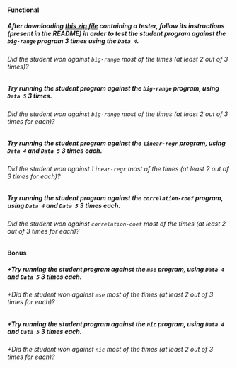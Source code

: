 #### Functional

##### After downloading [this zip file](https://assets.01-edu.org/guess-it/guess-it.zip) containing a tester, follow its instructions (present in the README) in order to test the student program against the `big-range` program 3 times using the `Data 4`.

###### Did the student won against `big-range` most of the times (at least 2 out of 3 times)?

##### Try running the student program against the `big-range` program, using `Data 5` 3 times.

###### Did the student won against `big-range` most of the times (at least 2 out of 3 times for each)?

##### Try running the student program against the `linear-regr` program, using `Data 4` and `Data 5` 3 times each.

###### Did the student won against `linear-regr` most of the times (at least 2 out of 3 times for each)?

##### Try running the student program against the `correlation-coef` program, using `Data 4` and `Data 5` 3 times each.

###### Did the student won against `correlation-coef` most of the times (at least 2 out of 3 times for each)?

#### Bonus

##### +Try running the student program against the `mse` program, using `Data 4` and `Data 5` 3 times each.

###### +Did the student won against `mse` most of the times (at least 2 out of 3 times for each)?

##### +Try running the student program against the `nic` program, using `Data 4` and `Data 5` 3 times each.

###### +Did the student won against `nic` most of the times (at least 2 out of 3 times for each)?
